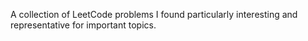 A collection of LeetCode problems I found particularly interesting and representative for important topics.
